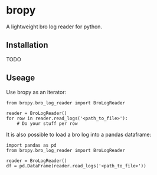 # bropy
A lightweight bro log reader for python.

## Installation
TODO

## Useage
Use bropy as an iterator:
```
from bropy.bro_log_reader import BroLogReader

reader = BroLogReader()
for row in reader.read_logs('<path_to_file>'):
    # Do your stuff per row
```

It is also possible to load a bro log into a pandas dataframe:
```
import pandas as pd
from bropy.bro_log_reader import BroLogReader

reader = BroLogReader()
df = pd.DataFrame(reader.read_logs('<path_to_file>'))
```